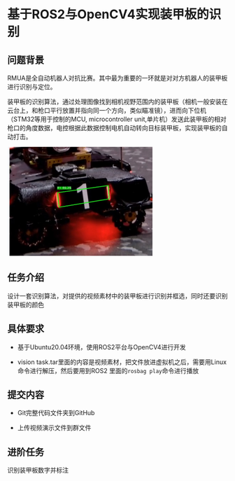 # 基于ROS2与OpenCV4实现装甲板的识别

 

## 问题背景

RMUA是全自动机器人对抗比赛。其中最为重要的一环就是对对方机器人的装甲板进行识别与定位。

装甲板的识别算法，通过处理图像找到相机视野范围内的装甲板（相机一般安装在云台上，和枪口平行放置并指向同一个方向，类似瞄准镜），进而向下位机（STM32等用于控制的MCU, microcontroller unit,单片机）发送此装甲板的相对枪口的角度数据，电控根据此数据控制电机自动转向目标装甲板，实现装甲板的自动打击。

![img](..\pic\1657464928745.png) 

 

## **任务介绍**

设计一套识别算法，对提供的视频素材中的装甲板进行识别并框选，同时还要识别装甲板的颜色

 

## 具体要求

- 基于Ubuntu20.04环境，使用ROS2平台与OpenCV4进行开发

- vision task.tar里面的内容是视频素材，把文件放进虚拟机之后，需要用Linux命令进行解压，然后要用到ROS2 里面的`rosbag play`命令进行播放 

## **提交内容**

- Git完整代码文件夹到GitHub

- 上传视频演示文件到群文件

 

## **进阶任务**

识别装甲板数字并标注

 